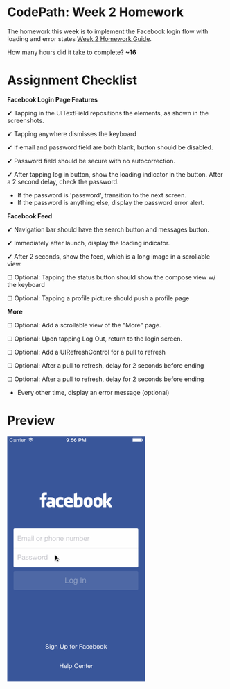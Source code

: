 CodePath: Week 2 Homework
========

The homework this week is to implement the Facebook login flow with loading and error states <a href="http://guides.codepath.com/ios/Week-2-Homework" target="_blank" title="Week 2 Homework Guide">Week 2 Homework Guide</a>.

How many hours did it take to complete? <strong> ~16 </strong>

Assignment Checklist
========

<strong>Facebook Login Page Features</strong>

&#10004; Tapping in the UITextField repositions the elements, as shown in the screenshots.

&#10004; Tapping anywhere dismisses the keyboard

&#10004; If email and password field are both blank, button should be disabled.

&#10004; Password field should be secure with no autocorrection.

&#10004; After tapping log in button, show the loading indicator in the button. After a 2 second delay, check the password.

* If the password is 'password', transition to the next screen.
* If the password is anything else, display the password error alert.

<strong>Facebook Feed</strong>

&#10004; Navigation bar should have the search button and messages button.

&#10004; Immediately after launch, display the loading indicator.

&#10004; After 2 seconds, show the feed, which is a long image in a scrollable view.

&#9744; Optional: Tapping the status button should show the compose view w/ the keyboard 

&#9744; Optional: Tapping a profile picture should push a profile page 

<strong>More</strong>

&#9744; Optional: Add a scrollable view of the "More" page.

&#9744; Optional: Upon tapping Log Out, return to the login screen.

&#9744; Optional: Add a UIRefreshControl for a pull to refresh

&#9744; Optional: After a pull to refresh, delay for 2 seconds before ending

&#9744; Optional: After a pull to refresh, delay for 2 seconds before ending

* Every other time, display an error message (optional)


Preview
========

<a href="https://github.com/luhman/CodePath/blob/master/Week%202%20-%20Events%20and%20States/preview.gif" target="_blank"><img src="https://raw.githubusercontent.com/luhman/CodePath/master/Week%202%20-%20Events%20and%20States/preview.gif" alt="CodePath: Week 1 Homework iOS Preview" style="max-width:100%;" /></a>


